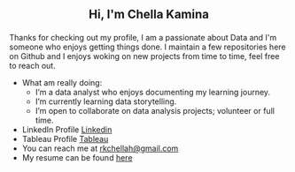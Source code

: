 ## <p align="center"> Hi, I'm Chella Kamina</p>

Thanks for checking out my profile, I am a passionate about Data and I'm someone who enjoys getting things done. I maintain a few repositories here on Github and I enjoys woking on new projects from time to time, feel free to reach out.

 - What am really doing: 
   - I’m a data analyst who enjoys documenting my learning journey.
   - I’m currently learning data storytelling. 
   - I’m open to collaborate on data analysis projects; volunteer or full time.
- LinkedIn Profile [Linkedin](https://linkedin.com/in/rkchellah)
- Tableau Profile [Tableau]([https://savvysecure.wordpress.com/](https://public.tableau.com/app/profile/chella.kamina/vizzes))
- You can reach me at rkchellah@gmail.com
- My resume can be found [here](https://docs.google.com/document/d/1f1QgtAD2Z2yXqUFFOB4MP8Bl9freCv66/edit)

<!--## Hi👋



👋 Hi, I’m Chella Kamina. <br>
👀 I’m a data analyst who enjoys documenting my learning journey.<br>
🌱 I’m currently learning data storytelling.<br>
👯 I’m open to collaborate on data analysis projects; volunteer or otherwise.
-->

<!--
**rkchellah/rkchellah** is a ✨ _special_ ✨ repository because its `README.md` (this file) appears on your GitHub profile.

Here are some ideas to get you started:

- 🔭 I’m currently working on ...
- 🌱 I’m currently learning ...
- 👯 I’m looking to collaborate on ...
- 🤔 I’m looking for help with ...
- 💬 Ask me about ...
- 📫 How to reach me: ...
- 😄 Pronouns: ...
- ⚡ Fun fact: ...
-->
